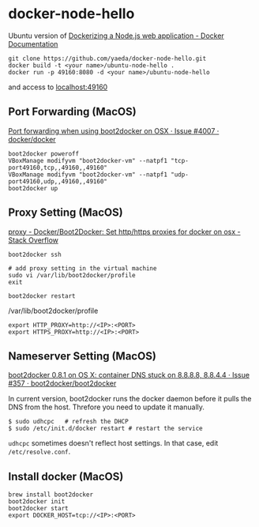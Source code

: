 docker-node-hello
====================
Ubuntu version of [Dockerizing a Node.js web application - Docker Documentation](https://docs.docker.com/examples/nodejs_web_app/)
```
git clone https://github.com/yaeda/docker-node-hello.git
docker build -t <your name>/ubuntu-node-hello .
docker run -p 49160:8080 -d <your name>/ubuntu-node-hello
```

and access to [localhost:49160](http://localhost:49160)

Port Forwarding (MacOS)
--------------------
[Port forwarding when using boot2docker on OSX · Issue #4007 · docker/docker](https://github.com/docker/docker/issues/4007)
```
boot2docker poweroff
VBoxManage modifyvm "boot2docker-vm" --natpf1 "tcp-port49160,tcp,,49160,,49160"
VBoxManage modifyvm "boot2docker-vm" --natpf1 "udp-port49160,udp,,49160,,49160"
boot2docker up
```


Proxy Setting (MacOS)
--------------------
[proxy - Docker/Boot2Docker: Set http/https proxies for docker on osx - Stack Overflow](http://stackoverflow.com/questions/24489265/docker-boot2docker-set-http-https-proxies-for-docker-on-osx)
```
boot2docker ssh

# add proxy setting in the virtual machine
sudo vi /var/lib/boot2docker/profile
exit

boot2docker restart
```

/var/lib/boot2docker/profile
```
export HTTP_PROXY=http://<IP>:<PORT>
export HTTPS_PROXY=http://<IP>:<PORT>
```

Nameserver Setting (MacOS)
--------------------
[boot2docker 0.8.1 on OS X: container DNS stuck on 8.8.8.8, 8.8.4.4 · Issue #357 · boot2docker/boot2docker](https://github.com/boot2docker/boot2docker/issues/357)

In current version, boot2docker runs the docker daemon before it pulls the DNS from the host.
Threfore you need to update it manually.
```
$ sudo udhcpc   # refresh the DHCP
$ sudo /etc/init.d/docker restart # restart the service
```

`udhcpc` sometimes doesn't reflect host settings. In that case, edit `/etc/resolve.conf`.


Install docker (MacOS)
--------------------

```
brew install boot2docker
boot2docker init
boot2docker start
export DOCKER_HOST=tcp://<IP>:<PORT>
```
